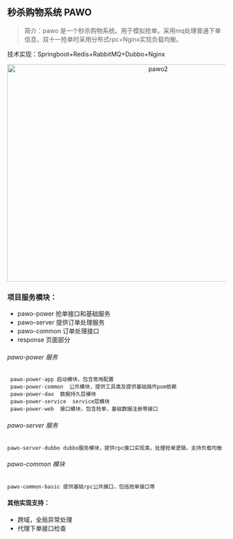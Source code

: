## 秒杀购物系统 PAWO
> 简介：pawo 是一个秒杀购物系统。用于模拟抢单。采用mq处理普通下单信息，双十一抢单时采用分布式rpc+Nginx实现负载均衡。

技术实现：Springboot+Redis+RabbitMQ+Dubbo+Nginx

<div  align="center">  
 <img src="http://pawo.oss-cn-beijing.aliyuncs.com/E8%60K3W8%60%29ZWVVIQZRJT%7B%7BXF.png?Expires=1548758744&OSSAccessKeyId=TMP.AQEkHsurjvfdJQMApMA5WIjb5x_RBjIrEkE7bVncoq1hde8fQTuW_hkiCwc3ADAtAhRbSoqPcakm2uThxMWdzyf1A8uGjQIVAPdX9q2GiHw_0Us_FdmS61kkMRrb&Signature=aClvincEbgP1xqIxPA%2BE5ZYQZbc%3D" width = "680" height = "500" alt="pawo2"   align=center >
</div>

### 项目服务模块：

- pawo-power 抢单接口和基础服务
- pawo-server 提供订单处理服务
- pawo-common 订单处理接口
- response 页面部分

###### pawo-power 服务
```
 pawo-power-app 启动模块，包含常用配置
 pawo-power-common  公共模块，提供工具类及提供基础插件pom依赖
 pawo-power-dao  数据持久层模块
 pawo-power-service  service层模块
 pawo-power-web  接口模块，包含抢单，基础数据注册等接口
```
###### pawo-server 服务
```
pawo-server-dubbo dubbo服务模块，提供rpc接口实现类，处理抢单逻辑，支持负载均衡
```

###### pawo-common 模块
```
pawo-common-basic 提供基础rpc公共接口，包括抢单接口等
```

#### 其他实现支持：
- 跨域，全局异常处理
- 代理下单接口检查
